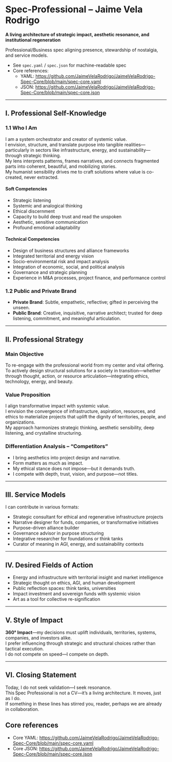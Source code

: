 # Spec-Professional – Jaime Vela Rodrigo

**A living architecture of strategic impact, aesthetic resonance, and institutional regeneration**

Professional/Business spec aligning presence, stewardship of nostalgia, and service models.

- See `spec.yaml` / `spec.json` for machine-readable spec
- Core references:
  - YAML: https://github.com/JaimeVelaRodrigo/JaimeVelaRodrigo-Spec-Core/blob/main/spec-core.yaml
  - JSON: https://github.com/JaimeVelaRodrigo/JaimeVelaRodrigo-Spec-Core/blob/main/spec-core.json

---

## I. Professional Self-Knowledge

### 1.1 Who I Am

I am a system orchestrator and creator of systemic value.  
I envision, structure, and translate purpose into tangible realities—particularly in sectors like infrastructure, energy, and sustainability—through strategic thinking.  
My lens interprets patterns, frames narratives, and connects fragmented parts into coherent, beautiful, and mobilizing stories.  
My humanist sensibility drives me to craft solutions where value is co-created, never extracted.

#### Soft Competencies
- Strategic listening
- Systemic and analogical thinking
- Ethical discernment
- Capacity to build deep trust and read the unspoken
- Aesthetic, sensitive communication
- Profound emotional adaptability

#### Technical Competencies
- Design of business structures and alliance frameworks
- Integrated territorial and energy vision
- Socio-environmental risk and impact analysis
- Integration of economic, social, and political analysis
- Governance and strategic planning
- Experience in M&A processes, project finance, and performance control

### 1.2 Public and Private Brand

- **Private Brand**: Subtle, empathetic, reflective; gifted in perceiving the unseen.
- **Public Brand**: Creative, inquisitive, narrative architect; trusted for deep listening, commitment, and meaningful articulation.

---

## II. Professional Strategy

### Main Objective

To re-engage with the professional world from my center and vital offering.  
To actively design structural solutions for a society in transition—whether through thought, action, or resource articulation—integrating ethics, technology, energy, and beauty.

### Value Proposition

I align transformative impact with systemic value.  
I envision the convergence of infrastructure, aspiration, resources, and ethics to materialize projects that uplift the dignity of territories, people, and organizations.  
My approach harmonizes strategic thinking, aesthetic sensibility, deep listening, and crystalline structuring.

### Differentiation Analysis – “Competitors”

- I bring aesthetics into project design and narrative.
- Form matters as much as impact.
- My ethical stance does not impose—but it demands truth.
- I compete with depth, trust, vision, and purpose—not titles.

---

## III. Service Models

I can contribute in various formats:

- Strategic consultant for ethical and regenerative infrastructure projects  
- Narrative designer for funds, companies, or transformative initiatives  
- Purpose-driven alliance builder  
- Governance advisor in purpose structuring  
- Integrative researcher for foundations or think tanks  
- Curator of meaning in AGI, energy, and sustainability contexts

---

## IV. Desired Fields of Action

- Energy and infrastructure with territorial insight and market intelligence  
- Strategic thought on ethics, AGI, and human development  
- Public reflection spaces: think tanks, universities  
- Impact investment and sovereign funds with systemic vision  
- Art as a tool for collective re-signification

---

## V. Style of Impact

**360° Impact**—my decisions must uplift individuals, territories, systems, companies, and investors alike.  
I prefer influencing through strategic and structural choices rather than tactical execution.  
I do not compete on speed—I compete on depth.

---

## VI. Closing Statement

Today, I do not seek validation—I seek resonance.  
This Spec Professional is not a CV—it’s a living architecture. It moves, just as I do.  
If something in these lines has stirred you, reader, perhaps we are already in collaboration.

## Core references
- Core YAML: https://github.com/JaimeVelaRodrigo/JaimeVelaRodrigo-Spec-Core/blob/main/spec-core.yaml
- Core JSON: https://github.com/JaimeVelaRodrigo/JaimeVelaRodrigo-Spec-Core/blob/main/spec-core.json
